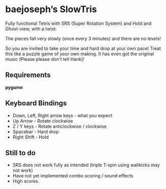# baejoseph’s SlowTris

Fully functional Tetris with SRS (Super Rotation System) and Hold and Ghost-view, with a twist:

The pieces fall very slowly (once every 3 minutes) and there are no levels! 

So you are invited to take your time and hard drop at your own pace!
Treat this like a puzzle game of your own making.
It has even got the original music (Please please don't tell Hank)!

## Requirements
**pygame**

## Keyboard Bindings

* Down, Left, Right arrow keys - what you expect
* Up Arrow - Rotate clockwise
* Z / Y keys - Rotate anticlockwise / clockwise
* Spacebar - Hard drop
* Right Shift - Hold

## Still to do
* SRS does not work fully as intended (triple T-spin using wallkicks may not work)
* Have not yet implemented combo scoring / sound effects
* High scores.